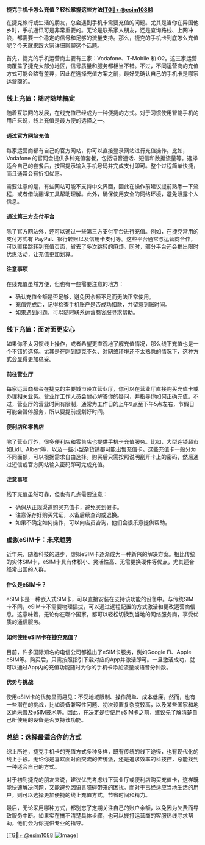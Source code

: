 **捷克手机卡怎么充值？轻松掌握这些方法[[TG💪+ @esim1088](https://t.me/s/esim1088)]**

在捷克旅行或生活的朋友，总会遇到手机卡需要充值的问题。尤其是当你在异国他乡时，手机通讯可是非常重要的。无论是联系家人朋友，还是查询路线、上网冲浪，都需要一个稳定的信号和足够的流量支持。那么，捷克的手机卡到底怎么充值呢？今天就来跟大家详细聊聊这个话题。

首先，捷克的手机运营商主要有三家：Vodafone、T-Mobile 和 O2。这三家运营商覆盖了捷克大部分地区，信号质量和服务都相当不错。不过，不同运营商的充值方式可能会略有差异，因此在选择充值方案之前，最好先确认自己的手机卡是哪家运营商的。

### **线上充值：随时随地搞定**

随着互联网的发展，在线充值已经成为一种便捷的方式。对于习惯使用智能手机的用户来说，线上充值是最方便的选择之一。

#### **通过官方网站充值**
每家运营商都有自己的官方网站，你可以直接登录网站进行充值操作。比如，Vodafone 的官网会提供多种充值套餐，包括语音通话、短信和数据流量等。选择适合自己的套餐后，按照提示输入手机号码并完成支付即可。整个过程简单快捷，而且通常会有折扣优惠。

需要注意的是，有些网站可能不支持中文界面，因此在操作前建议提前熟悉一下流程，或者借助翻译工具帮助理解。此外，确保使用安全的网络环境，避免泄露个人信息。

#### **通过第三方支付平台**
除了官方网站外，还可以通过一些第三方支付平台进行充值。例如，在捷克常用的支付方式有 PayPal、银行转账以及信用卡支付等。这些平台通常与运营商合作，可以直接跳转到充值页面，省去了多次跳转的麻烦。同时，部分平台还会推出限时优惠活动，让充值更加划算。

#### **注意事项**
在线充值虽然方便，但也有一些需要注意的地方：
- 确认充值金额是否足够，避免因余额不足而无法正常使用。
- 充值完成后，记得检查手机账户是否成功扣款，并留意到账时间。
- 如果遇到问题，可以随时联系运营商客服寻求帮助。

### **线下充值：面对面更安心**

如果你不太习惯线上操作，或者希望更直观地了解充值情况，那么线下充值也是一个不错的选择。尤其是在刚到捷克不久、对网络环境还不太熟悉的情况下，这种方式会显得更加稳妥。

#### **前往营业厅**
每家运营商都会在捷克的主要城市设立营业厅，你可以在营业厅直接购买充值卡或办理相关业务。营业厅工作人员会耐心解答你的疑问，并指导你如何正确充值。不过，营业厅的营业时间有限制，通常为工作日的上午9点至下午5点左右，节假日可能会暂停服务，所以要提前规划好时间。

#### **便利店和零售店**
除了营业厅外，很多便利店和零售店也提供手机卡充值服务。比如，大型连锁超市如Lidl、Albert等，以及一些小型杂货铺都可能出售充值卡。这些充值卡一般分为不同面额，可以根据需求自由选择。购买后只需按照说明刮开卡上的密码，然后通过短信或官方网站输入密码即可完成充值。

#### **注意事项**
线下充值虽然可靠，但也有几点需要注意：
- 确保从正规渠道购买充值卡，避免买到假卡。
- 注意保存好购买凭证，以备后续查询或退换。
- 如果不确定如何操作，可以向店员咨询，他们会很乐意提供帮助。

### **虚拟eSIM卡：未来趋势**

近年来，随着科技的进步，虚拟eSIM卡逐渐成为一种新兴的解决方案。相比传统的实体SIM卡，eSIM卡具有体积小、灵活性高、无需更换硬件等优点，尤其适合经常出国的人群。

#### **什么是eSIM卡？**
eSIM卡是一种嵌入式SIM卡，可以直接安装在支持该功能的设备中。与传统SIM卡不同，eSIM卡不需要物理插拔，可以通过远程配置的方式激活和更改运营商信息。这意味着，无论你在哪个国家，都可以轻松切换到当地的网络服务商，享受优质的通信服务。

#### **如何使用eSIM卡在捷克充值？**
目前，许多国际知名的电信公司都推出了eSIM卡服务，例如Google Fi、Apple eSIM等。购买后，只需按照指引下载对应的App并激活即可。一旦激活成功，就可以通过App内的充值功能随时为你的手机卡添加流量或语音分钟数。

#### **优势与挑战**
使用eSIM卡的优势显而易见：不受地域限制、操作简单、成本低廉。然而，也有一些潜在的挑战，比如设备兼容性问题、初次设置复杂度较高，以及某些国家和地区尚未普及eSIM技术等。因此，在决定是否使用eSIM卡之前，建议先了解清楚自己所使用的设备是否支持该功能。

### **总结：选择最适合你的方式**

综上所述，捷克手机卡的充值方式多种多样，既有传统的线下途径，也有现代化的线上手段。无论你是喜欢面对面交流的传统派，还是追求效率的科技控，总能找到一种适合自己的方式。

对于初到捷克的朋友来说，建议优先考虑线下营业厅或便利店购买充值卡，这样既能快速解决问题，又能避免因语言障碍带来的困扰。而对于已经适应当地生活的用户，则可以选择更加便捷的线上充值方式，节省时间和精力。

最后，无论采用哪种方式，都别忘了定期关注自己的账户余额，以免因为欠费而导致服务中断。如果实在搞不清楚具体步骤，也可以拨打运营商的客服热线寻求帮助，他们会为你提供专业的指导。

[[TG💪+ @esim1088](https://t.me/s/esim1088) ![Image](https://i.postimg.cc/4NQfJmqS/Snipaste-2025-05-13-00-14-12.png)]